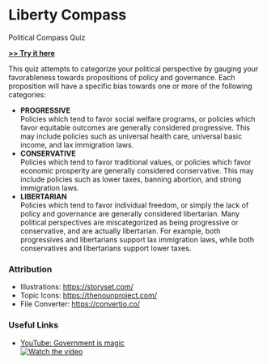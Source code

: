# Liberty Compass
Political Compass Quiz

**[>> Try it here](https://fyrware.github.io/liberty_compass/)**

This quiz attempts to categorize your political perspective by gauging your favorableness towards propositions of policy and governance. Each proposition will have a specific bias towards one or more of the following categories:

- **PROGRESSIVE**<br/>
  Policies which tend to favor social welfare programs, or policies which favor equitable outcomes are generally considered progressive. This may include policies such as universal health care, universal basic income, and lax immigration laws.
- **CONSERVATIVE**<br/>
  Policies which tend to favor traditional values, or policies which favor economic prosperity are generally considered conservative. This may include policies such as lower taxes, banning abortion, and strong immigration laws.
- **LIBERTARIAN**<br/>
  Policies which tend to favor individual freedom, or simply the lack of policy and governance are generally considered libertarian. Many political perspectives are miscategorized as being progressive or conservative, and are actually libertarian. For example, both progressives and libertarians support lax immigration laws, while both conservatives and libertarians support lower taxes.

### Attribution
- Illustrations: https://storyset.com/
- Topic Icons: https://thenounproject.com/
- File Converter: https://convertio.co/

### Useful Links
- [YouTube: Government is magic](https://youtu.be/ABB-lScOoSk)<br/>
  [![Watch the video](https://img.youtube.com/vi/ABB-lScOoSk/default.jpg)](https://youtu.be/ABB-lScOoSk)
